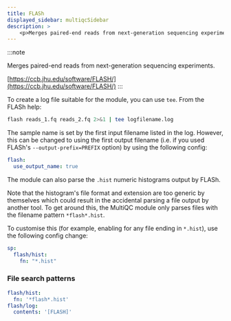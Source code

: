 ```yaml
---
title: FLASh
displayed_sidebar: multiqcSidebar
description: >
    <p>Merges paired-end reads from next-generation sequencing experiments.</p>
---
```


<!--
~~~~~ DO NOT EDIT ~~~~~
This file is autogenerated from the MultiQC module python docstring.
Do not edit the markdown, it will be overwritten.

File path for the source of this content: multiqc/modules/flash/flash.py
~~~~~~~~~~~~~~~~~~~~~~~
-->

:::note
<p>Merges paired-end reads from next-generation sequencing experiments.</p>

[https://ccb.jhu.edu/software/FLASH/](https://ccb.jhu.edu/software/FLASH/)
:::

To create a log file suitable for the module, you can use `tee`. From the FLASh help:

```bash
flash reads_1.fq reads_2.fq 2>&1 | tee logfilename.log
```

The sample name is set by the first input filename listed in the log. However, this can be changed to using the first output filename (i.e. if you used FLASh's `--output-prefix=PREFIX` option) by using the following config:

```yaml
flash:
  use_output_name: true
```

The module can also parse the `.hist` numeric histograms output by FLASh.

Note that the histogram's file format and extension are too generic by themselves which could result in the accidental parsing a file output by another tool. To get around this, the MultiQC module only parses files with the filename pattern `*flash*.hist`.

To customise this (for example, enabling for any file ending in `*.hist`), use the following config change:

```yaml
sp:
  flash/hist:
    fn: "*.hist"
```

### File search patterns

```yaml
flash/hist:
  fn: '*flash*.hist'
flash/log:
  contents: '[FLASH]'
```
    